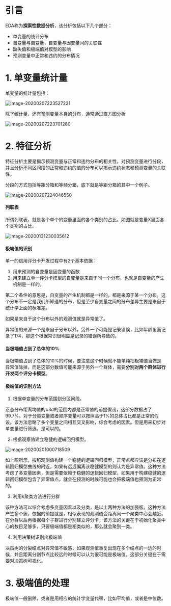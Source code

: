 # 引言

EDA称为**探索性数据分析**，该分析包括以下几个部分：

- 单变量的统计分布
- 自变量与自变量，自变量与因变量间的关联性
- 缺失值和极端值对模型的影响
- 预测变量中正常和违约的分布情况

# 1. 单变量统计量

单变量的统计量包括：

![image-20200207223527221](https://tva1.sinaimg.cn/large/0082zybpgy1gbo84s5y1aj30o20d2abq.jpg)

除了统计量，还有预测变量本身的分布，通常通过直方图分析

![image-20200207223701280](https://tva1.sinaimg.cn/large/0082zybpgy1gbo84tdtdtj311h0u0q5k.jpg)





# 2. 特征分析

特征分析主要是揭示预测变量与正常和违约分布的相关性，对预测变量进行分段，并且分析不同区间段的正常和违约的值的分布可以揭示违约状态和预测变量的关联性。

分段的方式包括等距分箱和等频分箱，底下就是等距分箱的其中一个例子。

![image-20200207224046550](https://tva1.sinaimg.cn/large/0082zybpgy1gbo84qx6rpj311a0jwwia.jpg)

#### 列联表

所谓列联表，就是各个单个的变量里面的各个类别的占比。如图就是变量X里面各个类别的占比。

![image-20200131230035612](https://tva1.sinaimg.cn/large/006tNbRwgy1gbgxryvriqj315i0j0q5d.jpg)



#### 极端值的识别

单一的信用评分卡开发过程中有2个基本依据：

1. 用来预测的自变量是因变量的函数
2. 用来建立单一评分卡模型的自变量是来自于同一个分布，也就是自变量的产生机制是一样的。



第二个条件的意思是，自变量的产生机制都是一样的，都是来源于某一个分布，这个分布不一定是我们所知道的分布，但是至少自变量之间的分布差异主要是来自于统计学上面的标准差。

如果是来自于这个分布以外的观测值就是异常值了。

异常值的来源一个是来自于分布以外，另外一个可能是记录错误，比如年龄里面记录了174，那这个根据常识很明显是记录的错误所导致的。

#### 当极端值占到了总体的10%

当极端值占到了总体的10%的时候，要注意这个时候就不能单纯把极端值当做是异常值除掉，而是这部分数值可能来源于另外一个群体，需要**分别对两个群体进行开发两个评分卡模型**。

#### 极端值的识别方法

1. 根据单变量的分布范围划分区间段。

正态分布距离均值的$±3\sigma$的范围内都是正常值的前提假设，这部分数据占了99.7%。对于分类变量或者顺序变量可以按照高于1%的总体占比都是正常的假设。该方法忽略了多个变量之间相互交叉影响，综合考虑的因素。但是用来初步对单变量进行筛选，是可以的。

2. 根据观察值建立稳健的逻辑回归模型。

![image-20200201000718509](https://tva1.sinaimg.cn/large/006tNbRwgy1gbgxrzehdcj30b70a1jrm.jpg)

如上图所示，按照观测值构建一个稳健的逻辑回归模型，正常点都应该是分布在逻辑回归模型曲线的附近，如果有远远偏离该稳健模型的则认为是异常值。这种方法考虑了多变量因素，但是需要依赖于稳健的逻辑回归模型，如果用于构建稳健的逻辑回归模型包含了异常值点，就会在预测的时候可能也会把极端值也预测为正常的。

3. 利用k聚类方法进行分群

该种方法可以综合考虑多变量因素以及分类，是以上两种方法的加强版。这种方法产生多个簇，依据的前提就是，相似表现的观测值会距离同一个聚类中心会越近。在分群以后再根据每个子群进行分别建立评分卡，该方法的关键在于初始化聚类中心的数目足够多，只要极端值都是相类似的，那么就会聚到一类。

4. 利用决策树识别出极端值

决策树的分裂结点对异常值不敏感，如果观测值重复出现在多个结点的一边的时候，并且距离分割节点比较远的时候可以认为很可能是极端值。这部分关键在于需要对决策树可视化。

# 3. 极端值的处理

极端值一般删除，或者是用相应的统计学变量代替，比如平均值，或者是中位数。